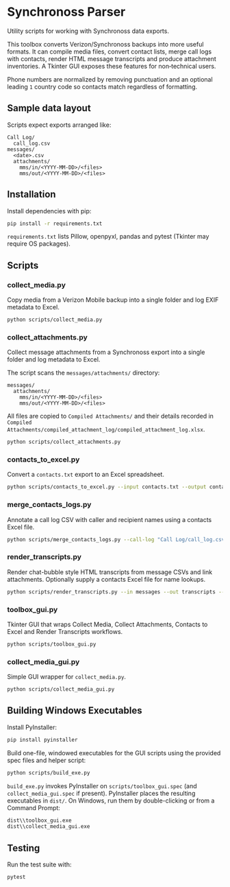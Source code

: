 # Synchronoss Parser

Utility scripts for working with Synchronoss data exports.

This toolbox converts Verizon/Synchronoss backups into more useful formats. It can compile media
files, convert contact lists, merge call logs with contacts, render HTML message transcripts and
produce attachment inventories. A Tkinter GUI exposes these features for non‑technical users.

Phone numbers are normalized by removing punctuation and an optional leading `1` country code so
contacts match regardless of formatting.

## Sample data layout

Scripts expect exports arranged like:

```
Call Log/
  call_log.csv
messages/
  <date>.csv
  attachments/
    mms/in/<YYYY-MM-DD>/<files>
    mms/out/<YYYY-MM-DD>/<files>
```

## Installation

Install dependencies with pip:

```bash
pip install -r requirements.txt
```

`requirements.txt` lists Pillow, openpyxl, pandas and pytest (Tkinter may require OS packages).

## Scripts

### collect_media.py
Copy media from a Verizon Mobile backup into a single folder and log EXIF metadata to Excel.

```bash
python scripts/collect_media.py
```

### collect_attachments.py
Collect message attachments from a Synchronoss export into a single folder and log metadata to
Excel.

The script scans the `messages/attachments/` directory:

```
messages/
  attachments/
    mms/in/<YYYY-MM-DD>/<files>
    mms/out/<YYYY-MM-DD>/<files>
```

All files are copied to `Compiled Attachments/` and their details recorded in
`Compiled Attachments/compiled_attachment_log/compiled_attachment_log.xlsx`.

```bash
python scripts/collect_attachments.py
```

### contacts_to_excel.py
Convert a `contacts.txt` export to an Excel spreadsheet.

```bash
python scripts/contacts_to_excel.py --input contacts.txt --output contacts.xlsx
```

### merge_contacts_logs.py
Annotate a call log CSV with caller and recipient names using a contacts Excel file.

```bash
python scripts/merge_contacts_logs.py --call-log "Call Log/call_log.csv" --contacts-xlsx contacts.xlsx
```

### render_transcripts.py
Render chat-bubble style HTML transcripts from message CSVs and link attachments. Optionally supply
a contacts Excel file for name lookups.

```bash
python scripts/render_transcripts.py --in messages --out transcripts --contacts-xlsx contacts.xlsx
```

### toolbox_gui.py
Tkinter GUI that wraps Collect Media, Collect Attachments, Contacts to Excel and Render Transcripts workflows.

```bash
python scripts/toolbox_gui.py
```

### collect_media_gui.py
Simple GUI wrapper for `collect_media.py`.

```bash
python scripts/collect_media_gui.py
```
 
## Building Windows Executables

Install PyInstaller:

```bash
pip install pyinstaller
```

Build one-file, windowed executables for the GUI scripts using the provided
spec files and helper script:

```bash
python scripts/build_exe.py
```

`build_exe.py` invokes PyInstaller on `scripts/toolbox_gui.spec` (and
`collect_media_gui.spec` if present). PyInstaller places the resulting
executables in `dist/`. On Windows, run them by double-clicking or from a
Command Prompt:

```bash
dist\\toolbox_gui.exe
dist\\collect_media_gui.exe
```

## Testing

Run the test suite with:

```bash
pytest
```

